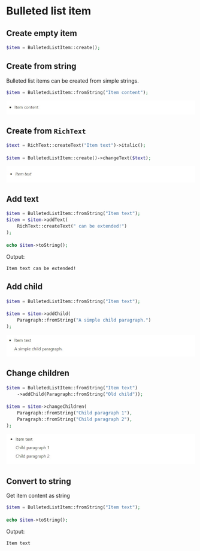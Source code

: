 # Bulleted list item

## Create empty item

```php
$item = BulletedListItem::create();
```

## Create from string

Bulleted list items can be created from simple strings.

```php
$item = BulletedListItem::fromString("Item content");
```

![](../images/bulleted-list-item.jpg)

## Create from `RichText`

```php
$text = RichText::createText("Item text")->italic();

$item = BulletedListItem::create()->changeText($text);
```

![](../images/bulleted-list-item-rich-text.jpg)

## Add text

```php
$item = BulletedListItem::fromString("Item text");
$item = $item->addText(
    RichText::createText(" can be extended!")
);

echo $item->toString();
```

Output:
```
Item text can be extended!
```
## Add child

```php
$item = BulletedListItem::fromString("Item text");

$item = $item->addChild(
    Paragraph::fromString("A simple child paragraph.")
);
```

![](../images/bulleted-list-item-append-child.jpg)

## Change children

```php
$item = BulletedListItem::fromString("Item text")
    ->addChild(Paragraph::fromString("Old child"));

$item = $item->changeChildren(
    Paragraph::fromString("Child paragraph 1"),
    Paragraph::fromString("Child paragraph 2"),
);
```

![](../images/bulleted-list-item-change-children.jpg)

## Convert to string

Get item content as string

```php
$item = BulletedListItem::fromString("Item text");

echo $item->toString();
```

Output:

```
Item text
```